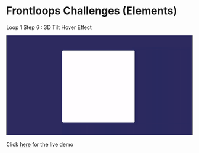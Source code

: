 # Frontloops Challenges (Elements)

Loop 1 Step 6 : 3D Tilt Hover Effect

![preview image](./design/preview.gif "Click below for live demo")

Click [here](https://zathio.github.io/frontloops-challenges/elements-challenges/loop1-step6/) for the live demo